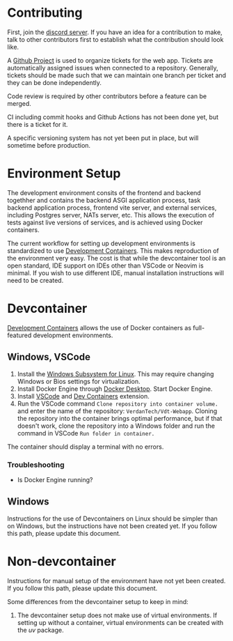 # Contributing

First, join the [discord server](https://discord.gg/XH4kQcpz9p). If you have an idea for a contribution to make, talk to other contributors first to establish what the contribution should look like.

A [Github Project](https://github.com/orgs/VerdanTech/projects/1) is used to organize tickets for the web app. Tickets are automatically assigned issues when connected to a repository. Generally, tickets should be made such that we can maintain one branch per ticket and they can be done independently. 

Code review is required by other contributors before a feature can be merged.

CI including commit hooks and Github Actions has not been done yet, but there is a ticket for it.

A specific versioning system has not yet been put in place, but will sometime before production.

# Environment Setup

The development environment consits of the frontend and backend togethher and contains the backend ASGI application process, task backend application process, frontend vite server, and external services, including Postgres server, NATs server, etc. This allows the execution of tests against live versions of services, and is achieved using Docker containers.

The current workflow for setting up development environments is standardized to use [Development Containers](https://containers.dev/). This makes reproduction of the environment very easy. The cost is that while the devcontainer tool is an open standard, IDE support on IDEs other than VSCode or Neovim is minimal. If you wish to use different IDE, manual installation instructions will need to be created.

# Devcontainer

[Development Containers](https://containers.dev/) allows the use of Docker containers as full-featured development environments.

## Windows, VSCode

1. Install the [Windows Subsystem for Linux](https://learn.microsoft.com/en-us/windows/wsl/install). This may require changing Windows or Bios settings for virtualization.
2. Install Docker Engine through [Docker Desktop](https://www.docker.com/products/docker-desktop/). Start Docker Engine.
3. Install [VSCode](https://code.visualstudio.com/) and [Dev Containers](https://marketplace.visualstudio.com/items?itemName=ms-vscode-remote.remote-containers) extension.
4. Run the VSCode command `Clone repository into container volume.` and enter the name of the repository: `VerdanTech/Vdt-Webapp`. Cloning the repository into the container brings optimal performance, but if that doesn't work, clone the repository into a Windows folder and run the command in VSCode `Run folder in container.`

The container should display a terminal with no errors.

### Troubleshooting
- Is Docker Engine running?

## Windows

Instructions for the use of Devcontainers on Linux should be simpler than on Windows, but the instructions have not been created yet. If you follow this path, please update this document.

# Non-devcontainer

Instructions for manual setup of the environment have not yet been created. If you follow this path, please update this document.

Some differences from the devcontainer setup to keep in mind:
1. The devcontainer setup does not make use of virtual environments. If setting up without a container, virtual environments can be created with the *uv* package.